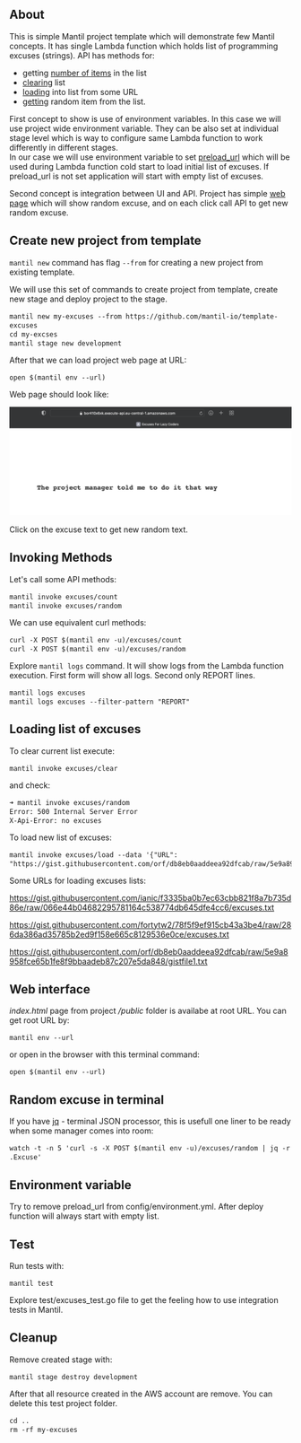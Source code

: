 ## About

This is simple Mantil project template which will demonstrate few Mantil
concepts. It has single Lambda function which holds list of programming excuses
(strings). API has methods for:
* getting [number of items](https://github.com/mantil-io/template-excuses/blob/601410bb2c25d1ea9c825c026087ffde5edcae1f/api/excuses/excuses.go#L45) in the list
* [clearing](https://github.com/mantil-io/template-excuses/blob/601410bb2c25d1ea9c825c026087ffde5edcae1f/api/excuses/excuses.go#L50) list
* [loading](https://github.com/mantil-io/template-excuses/blob/601410bb2c25d1ea9c825c026087ffde5edcae1f/api/excuses/excuses.go#L67) into list from some URL   
* [getting](https://github.com/mantil-io/template-excuses/blob/601410bb2c25d1ea9c825c026087ffde5edcae1f/api/excuses/excuses.go#L56) random item from the list. 


First concept to show is use of environment variables. In this case we will use
project wide environment variable. They can be also set at individual stage
level which is way to configure same Lambda function to work differently in
different stages.   
In our case we will use environment variable to set
[preload_url](https://github.com/mantil-io/template-excuses/blob/601410bb2c25d1ea9c825c026087ffde5edcae1f/config/environment.yml#L36)
which will be used during Lambda function cold start to load initial list of
excuses. If preload_url is not set application will start with empty list of
excuses.

Second concept is integration between UI and API. Project has simple [web page](https://github.com/mantil-io/template-excuses/blob/master/public/index.html) which will show random excuse, and on each click call API to get new random excuse.  

## Create new project from template

`mantil new` command has flag `--from` for creating a new project from existing
template.

We will use this set of commands to create project from template, create new
stage and deploy project to the stage.

```
mantil new my-excuses --from https://github.com/mantil-io/template-excuses
cd my-excses
mantil stage new development
```

After that we can load project web page at URL:
```
open $(mantil env --url)
```

Web page should look like:

![web page](/excuses.png)

Click on the excuse text to get new random text.

## Invoking Methods

Let's call some API methods:

```
mantil invoke excuses/count
mantil invoke excuses/random
```

We can use equivalent curl methods:
```
curl -X POST $(mantil env -u)/excuses/count
curl -X POST $(mantil env -u)/excuses/random
```

Explore `mantil logs` command. It will show logs from the Lambda function
execution. First form will show all logs. Second only REPORT lines.

```
mantil logs excuses
mantil logs excuses --filter-pattern "REPORT"
```

## Loading list of excuses

To clear current list execute:
```
mantil invoke excuses/clear
```
and check:
```
➜ mantil invoke excuses/random
Error: 500 Internal Server Error
X-Api-Error: no excuses
```

To load new list of excuses:
```
mantil invoke excuses/load --data '{"URL": "https://gist.githubusercontent.com/orf/db8eb0aaddeea92dfcab/raw/5e9a8958fce65b1fe8f9bbaadeb87c207e5da848/gistfile1.txt"}'
```

Some URLs for loading excuses lists:

https://gist.githubusercontent.com/ianic/f3335ba0b7ec63cbb821f8a7b735d86e/raw/066e44b04682295781164c538774db645dfe4cc6/excuses.txt

https://gist.githubusercontent.com/fortytw2/78f5f9ef915cb43a3be4/raw/286da386ad35785b2ed9f158e665c8129536e0ce/excuses.txt

https://gist.githubusercontent.com/orf/db8eb0aaddeea92dfcab/raw/5e9a8958fce65b1fe8f9bbaadeb87c207e5da848/gistfile1.txt

## Web interface

_index.html_ page from project _/public_ folder is availabe at root URL.
You can get root URL by:

```
mantil env --url
```

or open in the browser with this terminal command:
```
open $(mantil env --url)
```


## Random excuse in terminal

If you have [jq](https://github.com/stedolan/jq) - terminal JSON processor, this
is usefull one liner to be ready when some manager comes into room:

```
watch -t -n 5 'curl -s -X POST $(mantil env -u)/excuses/random | jq -r .Excuse'
```


## Environment variable

Try to remove preload_url from config/environment.yml. After deploy function
will always start with empty list.

## Test

Run tests with:
```
mantil test
```

Explore test/excuses_test.go file to get the feeling how to use integration
tests in Mantil.

## Cleanup

Remove created stage with:
```
mantil stage destroy development
```

After that all resource created in the AWS account are remove. You can delete
this test project folder.

```
cd ..
rm -rf my-excuses
```
